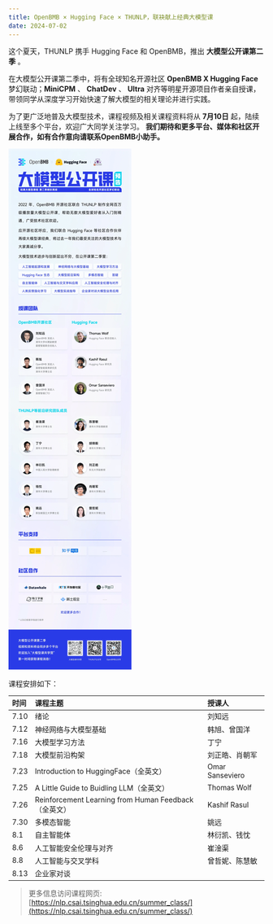 ```yaml
---
title: OpenBMB × Hugging Face × THUNLP，联袂献上经典大模型课
date: 2024-07-02
---
```


这个夏天，THUNLP 携手 Hugging Face 和 OpenBMB，推出 **大模型公开课第二季** 。

在大模型公开课第二季中，将有全球知名开源社区 **OpenBMB X Hugging Face** 梦幻联动；**MiniCPM** 、 **ChatDev** 、 **Ultra** 对齐等明星开源项目作者亲自授课，带领同学从深度学习开始快速了解大模型的相关理论并进行实践。

为了更广泛地普及大模型技术，课程视频及相关课程资料将从 **7月10日** 起，陆续上线至多个平台，欢迎广大同学关注学习。 **我们期待和更多平台、媒体和社区开展合作，如有合作意向请联系OpenBMB小助手。**

![](/images/courses/thunlp_openbmb.png)

课程安排如下：

| 时间 | 课程主题 | 授课人 |
|:----|:----|:----|
| 7.10 | 绪论 | 刘知远 |
| 7.12 | 神经网络与大模型基础 | 韩旭、曾国洋 |
| 7.16 | 大模型学习方法 | 丁宁 |
| 7.18 | 大模型前沿构架  | 刘正皓、肖朝军 |
| 7.23 | Introduction to HuggingFace（全英文） | Omar Sanseviero |
| 7.25 | A Little Guide to Buidling LLM（全英文） | Thomas Wolf |
| 7.26 | Reinforcement Learning from Human Feedback（全英文） | Kashif Rasul |
| 7.30 | 多模态智能 | 姚远 |
| 8.1 | 自主智能体 | 林衍凯、钱忱 |
| 8.6 | 人工智能安全伦理与对齐 | 崔淦渠 |
| 8.8 | 人工智能与交叉学科 | 曾哲妮、陈慧敏 |
| 8.13 | 企业家对谈 | |

> 更多信息访问课程网页: [https://nlp.csai.tsinghua.edu.cn/summer_class/](https://nlp.csai.tsinghua.edu.cn/summer_class/)